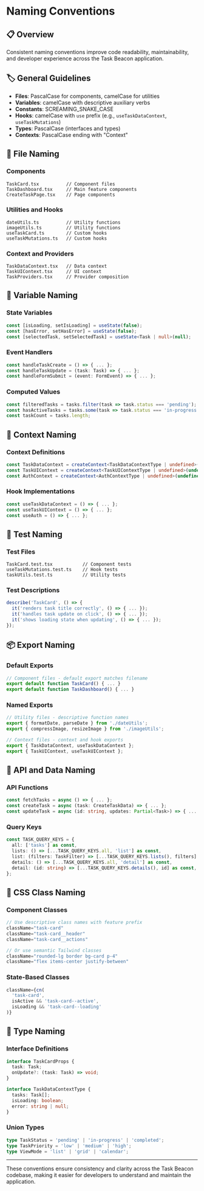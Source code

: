 # Naming Conventions

## 📋 Overview

Consistent naming conventions improve code readability, maintainability, and developer experience across the Task Beacon application.

## 🏷️ General Guidelines

- **Files**: PascalCase for components, camelCase for utilities
- **Variables**: camelCase with descriptive auxiliary verbs
- **Constants**: SCREAMING_SNAKE_CASE
- **Hooks**: camelCase with `use` prefix (e.g., `useTaskDataContext`, `useTaskMutations`)
- **Types**: PascalCase (interfaces and types)
- **Contexts**: PascalCase ending with "Context"

## 📁 File Naming

### Components
```
TaskCard.tsx          // Component files
TaskDashboard.tsx     // Main feature components
CreateTaskPage.tsx    // Page components
```

### Utilities and Hooks
```
dateUtils.ts          // Utility functions
imageUtils.ts         // Utility functions
useTaskCard.ts        // Custom hooks
useTaskMutations.ts   // Custom hooks
```

### Context and Providers
```
TaskDataContext.tsx   // Data context
TaskUIContext.tsx     // UI context
TaskProviders.tsx     // Provider composition
```

## 🔧 Variable Naming

### State Variables
```typescript
const [isLoading, setIsLoading] = useState(false);
const [hasError, setHasError] = useState(false);
const [selectedTask, setSelectedTask] = useState<Task | null>(null);
```

### Event Handlers
```typescript
const handleTaskCreate = () => { ... };
const handleTaskUpdate = (task: Task) => { ... };
const handleFormSubmit = (event: FormEvent) => { ... };
```

### Computed Values
```typescript
const filteredTasks = tasks.filter(task => task.status === 'pending');
const hasActiveTasks = tasks.some(task => task.status === 'in-progress');
const taskCount = tasks.length;
```

## 🎯 Context Naming

### Context Definitions
```typescript
const TaskDataContext = createContext<TaskDataContextType | undefined>(undefined);
const TaskUIContext = createContext<TaskUIContextType | undefined>(undefined);
const AuthContext = createContext<AuthContextType | undefined>(undefined);
```

### Hook Implementations
```typescript
const useTaskDataContext = () => { ... };
const useTaskUIContext = () => { ... };
const useAuth = () => { ... };
```

## 🧪 Test Naming

### Test Files
```
TaskCard.test.tsx           // Component tests
useTaskMutations.test.ts    // Hook tests
taskUtils.test.ts           // Utility tests
```

### Test Descriptions
```typescript
describe('TaskCard', () => {
  it('renders task title correctly', () => { ... });
  it('handles task update on click', () => { ... });
  it('shows loading state when updating', () => { ... });
});
```

## 📦 Export Naming

### Default Exports
```typescript
// Component files - default export matches filename
export default function TaskCard() { ... }
export default function TaskDashboard() { ... }
```

### Named Exports
```typescript
// Utility files - descriptive function names
export { formatDate, parseDate } from './dateUtils';
export { compressImage, resizeImage } from './imageUtils';

// Context files - context and hook exports
export { TaskDataContext, useTaskDataContext };
export { TaskUIContext, useTaskUIContext };
```

## 🔄 API and Data Naming

### API Functions
```typescript
const fetchTasks = async () => { ... };
const createTask = async (task: CreateTaskData) => { ... };
const updateTask = async (id: string, updates: Partial<Task>) => { ... };
```

### Query Keys
```typescript
const TASK_QUERY_KEYS = {
  all: ['tasks'] as const,
  lists: () => [...TASK_QUERY_KEYS.all, 'list'] as const,
  list: (filters: TaskFilter) => [...TASK_QUERY_KEYS.lists(), filters] as const,
  details: () => [...TASK_QUERY_KEYS.all, 'detail'] as const,
  detail: (id: string) => [...TASK_QUERY_KEYS.details(), id] as const,
};
```

## 🎨 CSS Class Naming

### Component Classes
```typescript
// Use descriptive class names with feature prefix
className="task-card"
className="task-card__header"
className="task-card__actions"

// Or use semantic Tailwind classes
className="rounded-lg border bg-card p-4"
className="flex items-center justify-between"
```

### State-Based Classes
```typescript
className={cn(
  'task-card',
  isActive && 'task-card--active',
  isLoading && 'task-card--loading'
)}
```

## 📝 Type Naming

### Interface Definitions
```typescript
interface TaskCardProps {
  task: Task;
  onUpdate?: (task: Task) => void;
}

interface TaskDataContextType {
  tasks: Task[];
  isLoading: boolean;
  error: string | null;
}
```

### Union Types
```typescript
type TaskStatus = 'pending' | 'in-progress' | 'completed';
type TaskPriority = 'low' | 'medium' | 'high';
type ViewMode = 'list' | 'grid' | 'calendar';
```

---

These conventions ensure consistency and clarity across the Task Beacon codebase, making it easier for developers to understand and maintain the application.
